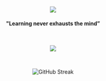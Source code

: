 

<h1 align="center">   
    <img src="https://readme-typing-svg.herokuapp.com/?font=Righteous&size=35&center=true&vCenter=true&width=500&height=70&duration=4000&lines=Hi+There!+👋;+I'm+mwwlean!" />
</h1>

<h4 align="center">"Learning never exhausts the mind”</h4>
<br>
<p align="center">
   <a href="https://skillicons.dev">
    <img src="https://skillicons.dev/icons?i=javascript,python,html,css,tailwind,django,next,linux,flask,mysql,git,vercel,figma" />
   </a>
</p>
<br>
<p align="center">
  <img src="https://github-readme-streak-stats.herokuapp.com?user=mwwlean&theme=modern-lilac2&card_width=765" alt="GitHub Streak" />
</p>
